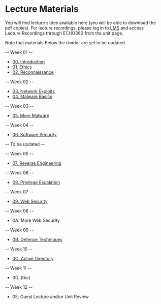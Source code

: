 # Lecture Materials

You will find lecture slides available here (you will be able to download the pdf copies). For lecture recordings, please log in to [LMS](https://lms.uwa.edu.au/) and access Lecture Recordings through ECHO360 from the unit page.

Note that materials Below the divider are yet to be updated.

-- Week 01 --
* [00. Introduction](https://github.com/uwacyber/cits3006/raw/2023S2/cits3006-lectures/00.Introduction.pdf)
* [01. Ethics](https://github.com/uwacyber/cits3006/raw/2023S2/cits3006-lectures/01.Ethics.pdf)
* [02. Reconnaissance](https://github.com/uwacyber/cits3006/raw/2023S2/cits3006-lectures/02.Reconnaissance_vertical.pdf)

-- Week 02 --
* [03. Network Exploits](https://github.com/uwacyber/cits3006/raw/2023S2/cits3006-lectures/03.Network_Exploits_vertical.pdf)
* [04. Malware Basics](https://github.com/uwacyber/cits3006/raw/2023S2/cits3006-lectures/04.Malware_Basics_vertical.pdf)

-- Week 03 --
* [05. More Malware](https://github.com/uwacyber/cits3006/raw/2023S2/cits3006-lectures/05.More_malware_vertical.pdf)

-- Week 04 --
* [06. Software Security](https://github.com/uwacyber/cits3006/raw/2023S2/cits3006-lectures/06.Software_security_vertical.pdf)

-- To be updated --

-- Week 05 --
* [07. Reverse Engineering](https://github.com/uwacyber/cits3006/raw/2023S2/cits3006-lectures/07.Reverse\_Engineering.pdf)

-- Week 06 --
* [08. Privilege Escalation](https://github.com/uwacyber/cits3006/raw/2023S2/cits3006-lectures/08.Privilege\_Escalation.pdf)

-- Week 07 --
* [09. Web Security](https://github.com/uwacyber/cits3006/raw/2023S2/cits3006-lectures/09.Web\_Security.pdf)

-- Week 08 --
* 0A. More Web Security

-- Week 09 --
* [0B. Defence Techniques](https://github.com/uwacyber/cits3006/raw/2023S2/cits3006-lectures/0B.Defence\_Techniques.pdf)

-- Week 10 --
* [0C. Active Directory](https://github.com/uwacyber/cits3006/raw/2023S2/cits3006-lectures/0C.Active\_Directory.pdf)

-- Week 11 --
* 0D. (tbc)

-- Week 12 --
* 0E. Guest Lecture and/or Unit Review
